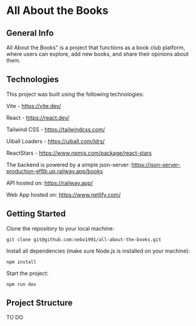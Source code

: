 # All About the Books


## General Info
All About the Books" is a project that functions as a book club platform, where users can explore, add new books, and share their opinions about them.

## Technologies
This project was built using the following technologies:

Vite - https://vite.dev/

React - https://react.dev/

Tailwind CSS - https://tailwindcss.com/

Uiball Loaders - https://uiball.com/ldrs/

ReactStars - https://www.npmjs.com/package/react-stars

The backend is powered by a simple json-server: https://json-server-production-ef6b.up.railway.app/books

API hosted on: https://railway.app/

Web App hosted on: https://www.netlify.com/


## Getting Started

Clone the repository to your local machine:

```git clone git@github.com:nebo1991/all-about-the-books.git```

Install all dependencies (make sure Node.js is installed on your machine):

```npm install```

Start the project:

```npm run dev```


## Project Structure

TO DO
